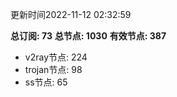 更新时间2022-11-12 02:32:59

**总订阅: 73**
**总节点: 1030**
**有效节点: 387**
- v2ray节点: 224
- trojan节点: 98
- ss节点: 65
